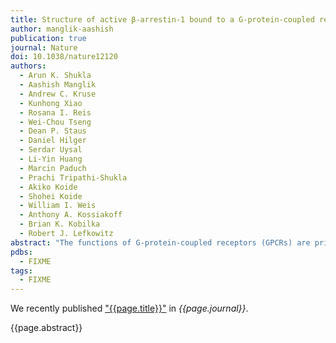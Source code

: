 ```yaml
---
title: Structure of active β-arrestin-1 bound to a G-protein-coupled receptor phosphopeptide
author: manglik-aashish
publication: true
journal: Nature
doi: 10.1038/nature12120
authors:
  - Arun K. Shukla
  - Aashish Manglik
  - Andrew C. Kruse
  - Kunhong Xiao
  - Rosana I. Reis
  - Wei-Chou Tseng
  - Dean P. Staus
  - Daniel Hilger
  - Serdar Uysal
  - Li-Yin Huang
  - Marcin Paduch
  - Prachi Tripathi-Shukla
  - Akiko Koide
  - Shohei Koide
  - William I. Weis
  - Anthony A. Kossiakoff
  - Brian K. Kobilka
  - Robert J. Lefkowitz
abstract: "The functions of G-protein-coupled receptors (GPCRs) are primarily mediated and modulated by three families of proteins: the heterotrimeric G proteins, the G-protein-coupled receptor kinases (GRKs) and the arrestins. G proteins mediate activation of second-messenger-generating enzymes and other effectors, GRKs phosphorylate activated receptors, and arrestins subsequently bind phosphorylated receptors and cause receptor desensitization. Arrestins activated by interaction with phosphorylated receptors can also mediate G-protein-independent signalling by serving as adaptors to link receptors to numerous signalling pathways. Despite their central role in regulation and signalling of GPCRs, a structural understanding of β-arrestin activation and interaction with GPCRs is still lacking. Here we report the crystal structure of β-arrestin-1 (also called arrestin-2) in complex with a fully phosphorylated 29-amino-acid carboxy-terminal peptide derived from the human V2 vasopressin receptor (V2Rpp). This peptide has previously been shown to functionally and conformationally activate β-arrestin-1 (ref. 5). To capture this active conformation, we used a conformationally selective synthetic antibody fragment (Fab30) that recognizes the phosphopeptide-activated state of β-arrestin-1. The structure of the β-arrestin-1–V2Rpp–Fab30 complex shows marked conformational differences in β-arrestin-1 compared to its inactive conformation. These include rotation of the amino- and carboxy-terminal domains relative to each other, and a major reorientation of the ‘lariat loop’ implicated in maintaining the inactive state of β-arrestin-1. These results reveal, at high resolution, a receptor-interacting interface on β-arrestin, and they indicate a potentially general molecular mechanism for activation of these multifunctional signalling and regulatory proteins."
pdbs:
  - FIXME
tags:
  - FIXME
---
```


We recently published ["{{page.title}}"](https://doi.org/{{page.doi}}) in *{{page.journal}}*.

{{page.abstract}}
